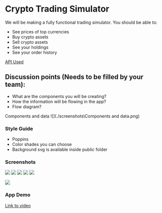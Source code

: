 # Crypto Trading Simulator

We will be making a fully functional trading simulator. You should be able to:

- See prices of top currencies
- Buy crypto assets
- Sell crypto assets
- See your holdings
- See your order history

[API Used](https://www.coingecko.com/en/api#explore-api)

## Discussion points (Needs to be filled by your team):

- What are the components you will be creating?
- How the information will be flowing in the app?
- Flow diagram?

Components and data
![](./screenshots\Components and data.png)

### Style Guide

- Poppins
- Color shades you can choose
- Background svg is available inside public folder

### Screenshots

![](./screenshots/starting_point.png)
![](./screenshots/buy-state.png)
![](./screenshots/buy-amount.png)
![](./screenshots/after-buy-transactions.png)
![](./screenshots/sell-state.png)

![](./screenshots/after-sell.png)

### App Demo

[Link to video](./screenshots/crypto-demo.mp4)
